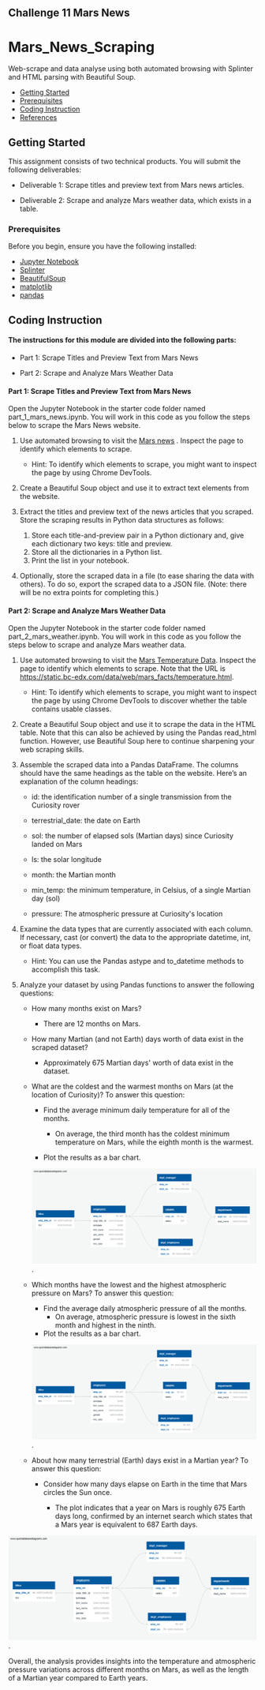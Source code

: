 
## Challenge 11 Mars News

# Mars_News_Scraping

Web-scrape and data analyse using both automated browsing with Splinter and HTML parsing with Beautiful Soup.

- [Getting Started](#getting-started)
- [Prerequisites](#Prerequisites)
- [Coding Instruction](#Coding-Instruction)
- [References](#references)

## Getting Started

This assignment consists of two technical products. You will submit the following deliverables:

- Deliverable 1: Scrape titles and preview text from Mars news articles.
       
- Deliverable 2: Scrape and analyze Mars weather data, which exists in a table.

### Prerequisites
Before you begin, ensure you have the following installed:

- [Jupyter Notebook](https://jupyter.org/)
- [Splinter](https://pypi.org/project/splinter/)
- [BeautifulSoup](https://pypi.org/project/BeautifulSoup/)
- [matplotlib](https://pypi.org/project/matplotlib/)
- [pandas](https://pypi.org/project/pandas/)


## Coding Instruction

#### The instructions for this module are divided into the following parts:

* Part 1: Scrape Titles and Preview Text from Mars News
  
* Part 2: Scrape and Analyze Mars Weather Data
  
#### Part 1: Scrape Titles and Preview Text from Mars News

Open the Jupyter Notebook in the starter code folder named part_1_mars_news.ipynb. You will work in this code as you follow the steps below to scrape the Mars News website.

1. Use automated browsing to visit the [Mars news](https://static.bc-edx.com/data/web/mars_news/index.html) . Inspect the page to identify which elements to scrape.
    
   - Hint: To identify which elements to scrape, you might want to inspect the page by using Chrome DevTools.
    
2. Create a Beautiful Soup object and use it to extract text elements from the website.
    
3. Extract the titles and preview text of the news articles that you scraped. Store the scraping results in Python data structures as follows:
    
   1. Store each title-and-preview pair in a Python dictionary and, give each dictionary two keys: title and preview.
   2. Store all the dictionaries in a Python list.
   3. Print the list in your notebook.
    
4. Optionally, store the scraped data in a file (to ease sharing the data with others). To do so, export the scraped data to a JSON file. (Note: there will be no extra points for completing this.)

#### Part 2: Scrape and Analyze Mars Weather Data

Open the Jupyter Notebook in the starter code folder named part_2_mars_weather.ipynb. You will work in this code as you follow the steps below to scrape and analyze Mars weather data.

1. Use automated browsing to visit the [Mars Temperature Data](https://static.bc-edx.com/data/web/mars_facts/temperature.html). Inspect the page to identify which elements to scrape. Note that the URL is https://static.bc-edx.com/data/web/mars_facts/temperature.html.
    
   - Hint: To identify which elements to scrape, you might want to inspect the page by using Chrome DevTools to discover whether the table contains usable classes.
    
2. Create a Beautiful Soup object and use it to scrape the data in the HTML table. Note that this can also be achieved by using the Pandas read_html function. However, use Beautiful Soup here to continue sharpening your web scraping skills.
    
3. Assemble the scraped data into a Pandas DataFrame. The columns should have the same headings as the table on the website. Here’s an explanation of the column headings:
    
   - id: the identification number of a single transmission from the Curiosity rover
       
   - terrestrial_date: the date on Earth
       
   - sol: the number of elapsed sols (Martian days) since Curiosity landed on Mars
       
   - ls: the solar longitude
       
   - month: the Martian month
       
   - min_temp: the minimum temperature, in Celsius, of a single Martian day (sol)
       
   - pressure: The atmospheric pressure at Curiosity's location
    
5. Examine the data types that are currently associated with each column. If necessary, cast (or convert) the data to the appropriate datetime, int, or float data types.
    
   - Hint: You can use the Pandas astype and to_datetime methods to accomplish this task.
    
6. Analyze your dataset by using Pandas functions to answer the following questions:
    
   - How many months exist on Mars?

      * There are 12 months on Mars.
           
   - How many Martian (and not Earth) days worth of data exist in the scraped dataset?

      * Approximately 675 Martian days' worth of data exist in the dataset.

           
   - What are the coldest and the warmest months on Mars (at the location of Curiosity)? To answer this question:
     
       - Find the average minimum daily temperature for all of the months.

         * On average, the third month has the coldest minimum temperature on Mars, while the eighth month is the warmest.

        

       - Plot the results as a bar chart.

       ![entity_relationship_diagram](https://github.com/Lanceowesalot/Pewlett_Hackard_Challenge/blob/main/ERD_Final.png).
                
    - Which months have the lowest and the highest atmospheric pressure on Mars? To answer this question:
           
       - Find the average daily atmospheric pressure of all the months.
         * On average, atmospheric pressure is lowest in the sixth month and highest in the ninth.
       - Plot the results as a bar chart.
      
      ![entity_relationship_diagram](https://github.com/Lanceowesalot/Pewlett_Hackard_Challenge/blob/main/ERD_Final.png).

    - About how many terrestrial (Earth) days exist in a Martian year? To answer this question:
           
       - Consider how many days elapse on Earth in the time that Mars circles the Sun once.

         * The plot indicates that a year on Mars is roughly 675 Earth days long, confirmed by an internet search which states that a Mars year is equivalent to 687 Earth days.

![entity_relationship_diagram](https://github.com/Lanceowesalot/Pewlett_Hackard_Challenge/blob/main/ERD_Final.png).

Overall, the analysis provides insights into the temperature and atmospheric pressure variations across different months on Mars, as well as the length of a Martian year compared to Earth years. 
